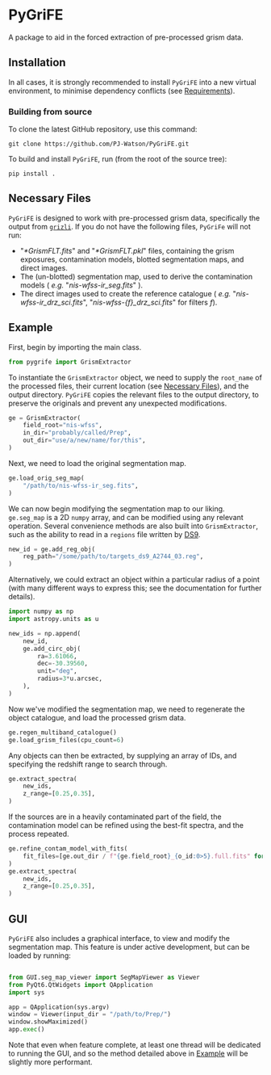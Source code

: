 # PyGriFE

A package to aid in the forced extraction of pre-processed grism data.

## Installation

In all cases, it is strongly recommended to install `PyGriFE` into a new virtual environment, to minimise dependency conflicts (see [Requirements](#requirements)).

### Building from source

To clone the latest GitHub repository, use this command:

```
git clone https://github.com/PJ-Watson/PyGriFE.git
```

To build and install `PyGriFE`, run (from the root of the source tree):

```
pip install .
```

## Necessary Files

`PyGriFE` is designed to work with pre-processed grism data, specifically the output from [`grizli`](https://github.com/gbrammer/grizli). If you do not have the following files, `PyGriFe` will not run:
 - "_*GrismFLT.fits_" and "_*GrismFLT.pkl_" files, containing the grism exposures, contamination models, blotted segmentation maps, and direct images.
 - The (un-blotted) segmentation map, used to derive the contamination models ( _e.g._ "_nis-wfss-ir\_seg.fits_" ).
 - The direct images used to create the reference catalogue ( _e.g._ "_nis-wfss-ir\_drz\_sci.fits_", "_nis-wfss-{f}\_drz\_sci.fits_" for filters _f_).

## Example

First, begin by importing the main class.

```python
from pygrife import GrismExtractor
```
To instantiate the `GrismExtractor` object, we need to supply the `root_name` of the processed files, their current location (see [Necessary Files](#necessary-files)), and the output directory. `PyGriFE` copies the relevant files to the output directory, to preserve the originals and prevent any unexpected modifications.

```python
ge = GrismExtractor(
    field_root="nis-wfss",
    in_dir="probably/called/Prep",
    out_dir="use/a/new/name/for/this",
)
```
Next, we need to load the original segmentation map.

```python
ge.load_orig_seg_map(
    "/path/to/nis-wfss-ir_seg.fits",
)
```
We can now begin modifying the segmentation map to our liking. `ge.seg_map` is a 2D `numpy` array, and can be modified using any relevant operation. Several convenience methods are also built into `GrismExtractor`, such as the ability to read in a `regions` file written by [DS9](https://sites.google.com/cfa.harvard.edu/saoimageds9).

```python
new_id = ge.add_reg_obj(
    reg_path="/some/path/to/targets_ds9_A2744_03.reg",
)
```
Alternatively, we could extract an object within a particular radius of a point (with many different ways to express this; see the documentation for further details).
```python
import numpy as np
import astropy.units as u

new_ids = np.append(
    new_id,
    ge.add_circ_obj(
        ra=3.61066,
        dec=-30.39560,
        unit="deg",
        radius=3*u.arcsec,
    ),
)
```
Now we've modified the segmentation map, we need to regenerate the object catalogue, and load the processed grism data.
```python
ge.regen_multiband_catalogue()
ge.load_grism_files(cpu_count=6)
```
Any objects can then be extracted, by supplying an array of IDs, and specifying the redshift range to search through.
```python
ge.extract_spectra(
    new_ids,
    z_range=[0.25,0.35],
)
```
If the sources are in a heavily contaminated part of the field, the contamination model can be refined using the best-fit spectra, and the process repeated.
```python
ge.refine_contam_model_with_fits(
    fit_files=[ge.out_dir / f"{ge.field_root}_{o_id:0>5}.full.fits" for o_id in new_ids],
)
ge.extract_spectra(
    new_ids,
    z_range=[0.25,0.35],
)
```

## GUI

`PyGriFE` also includes a graphical interface, to view and modify the segmentation map. This feature is under active development, but can be loaded by running:
```python

from GUI.seg_map_viewer import SegMapViewer as Viewer
from PyQt6.QtWidgets import QApplication
import sys

app = QApplication(sys.argv)
window = Viewer(input_dir = "/path/to/Prep/")
window.showMaximized()
app.exec()
```
Note that even when feature complete, at least one thread will be dedicated to running the GUI, and so the method detailed above in [Example](#example) will be slightly more performant.
